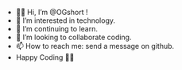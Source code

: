 - 👋🏽 Hi, I’m @OGshort !
- 👀 I’m interested in technology. 
- 🌱 I’m continuing to learn.
- 🍙 I’m looking to collaborate coding. 
- 📫 How to reach me: send a message on github. 
- Happy Coding 👍🏽

<!---
OGshort/OGshort is a ✨ special ✨ repository because its `README.md` (this file) appears on your GitHub profile.
You can click the Preview link to take a look at your changes.
--->

